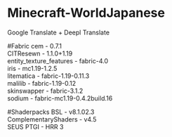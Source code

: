 # Minecraft-WorldJapanese

Google Translate + Deepl Translate 

#Fabric
cem - 0.7.1 <br>
CITResewn - 1.1.0+1.19 <br>
entity_texture_features - fabric-4.0 <br>
iris - mc1.19-1.2.5 <br>
litematica - fabric-1.19-0.11.3 <br>
malilib - fabric-1.19-0.12 <br>
skinswapper - fabric-3.1.2 <br>
sodium - fabric-mc1.19-0.4.2build.16 <br>

#Shaderpacks
BSL - v8.1.02.3 <br>
ComplementaryShaders - v4.5 <br>
SEUS PTGI - HRR 3 <br>

